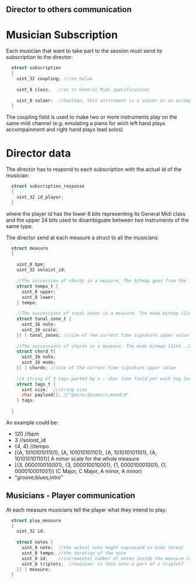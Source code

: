 ## Director to others communication

# Musician Subscription
Each musician that want to take part to the session must send its subscription to the director:
```c
  struct subscription
  {
    uint_32 coupling; //see below
    
    uint_8 class;   //as in General Midi specifications
    
    uint_8 soloer;  //boolean, this instrument is a soloer or an accompanist
  }
```

The coupling field is used to make two or more instruments play on the same midi channel (e.g. emulating a piano for wich left hand plays accompainment and right hand plays lead solos)

# Director data
The director has to respond to each subscription with the actual id of the musician:
```c
  struct subscription_response
  {
    uint_32 id_player;
  }
```
where the player id has the lower 8 bits representing its General Midi class and the upper 24 bits used to disambiguate between two instruments of the same type.

The director send at each measure a struct to all the musicians:
```c
  struct measure
  {
  
    uint_8 bpm;
    uint_32 soloist_id;
    
    //The succession of chords in a measure. The bitmap goes from the 11th to 0th bit, where each bit defines the chord grade
    struct tempo_t {
      uint_8 upper;
      uint_8 lower;
    } tempo;
    
    //The successions of tonal zones in a measure. The mode bitmap (11th...0th) identifies the scale
    struct tonal_zone_t {
      uint_16 note;
      uint_16 scale;
    }[ ] tonal_zones; //size of the current time signature upper value
    
    //The successions of chords in a measure. The mode bitmap (11th...0th) identifies the chord mode
    struct chord_t{
      uint_16 note; 
      uint_16 mode;
    }[ ] chords; //size of the current time signature upper value
    
    //A string of 3 tags parted by a ; char (one field per each tag level dynamin, genre, mood).  
    struct tags_t {
      uint size;  //string size    
      char payload[]; //"genre;dynamics;mood\0"
    } tags;
      
  }
```
 
An example could be:
 * 120 //bpm
 * 3   //soloist_id
 * {4, 4} //tempo
 * [{A, 101010101101}, {A, 101010101101}, {A, 101010101101}, {A, 101010101101}] A minor scale for the whole measure
 * [{3, 000010010001}, {3, 000010010001}, {1, 000010001001}, {1, 000010001001}] (C Major, C Major, A minor, A minor)
 * "groove;blues;intro"


## Musicians - Player communication
At each measure musicians tell the player what they intend to play:
```c
  struct play_measure
  {
    uint_32 id;
    
    struct notes {
      uint_8 note;  //the actual note heght expressed in midi format
      uint_8 tempo; //the duration of the note
      uint_8 id;    //incremental number of notes inside the measure (used to create chords: some notes with the same id start at the same time)
      uint_8 triplets;  //boolean: is this note a part of a triplet?
    }[ ] measure;
  }
```
